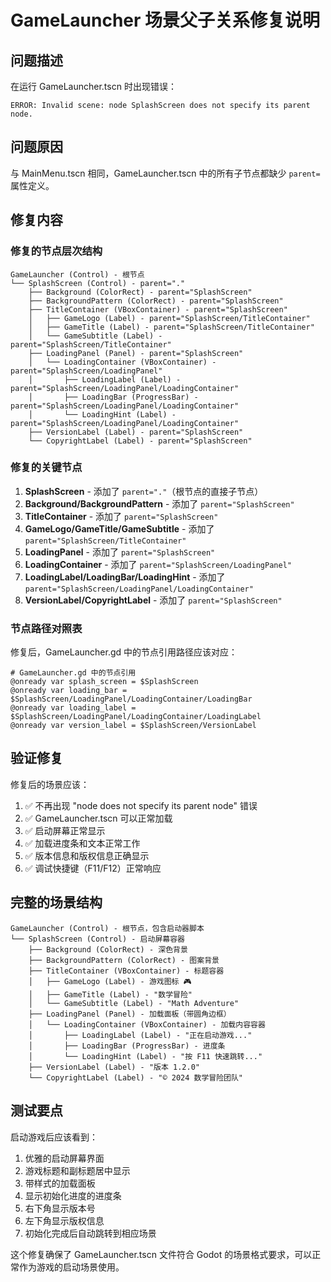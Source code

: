 # GameLauncher 场景父子关系修复说明

## 问题描述

在运行 GameLauncher.tscn 时出现错误：
```
ERROR: Invalid scene: node SplashScreen does not specify its parent node.
```

## 问题原因

与 MainMenu.tscn 相同，GameLauncher.tscn 中的所有子节点都缺少 `parent=` 属性定义。

## 修复内容

### 修复的节点层次结构

```
GameLauncher (Control) - 根节点
└── SplashScreen (Control) - parent="."
    ├── Background (ColorRect) - parent="SplashScreen"
    ├── BackgroundPattern (ColorRect) - parent="SplashScreen"
    ├── TitleContainer (VBoxContainer) - parent="SplashScreen"
    │   ├── GameLogo (Label) - parent="SplashScreen/TitleContainer"
    │   ├── GameTitle (Label) - parent="SplashScreen/TitleContainer"
    │   └── GameSubtitle (Label) - parent="SplashScreen/TitleContainer"
    ├── LoadingPanel (Panel) - parent="SplashScreen"
    │   └── LoadingContainer (VBoxContainer) - parent="SplashScreen/LoadingPanel"
    │       ├── LoadingLabel (Label) - parent="SplashScreen/LoadingPanel/LoadingContainer"
    │       ├── LoadingBar (ProgressBar) - parent="SplashScreen/LoadingPanel/LoadingContainer"
    │       └── LoadingHint (Label) - parent="SplashScreen/LoadingPanel/LoadingContainer"
    ├── VersionLabel (Label) - parent="SplashScreen"
    └── CopyrightLabel (Label) - parent="SplashScreen"
```

### 修复的关键节点

1. **SplashScreen** - 添加了 `parent="."`（根节点的直接子节点）
2. **Background/BackgroundPattern** - 添加了 `parent="SplashScreen"`
3. **TitleContainer** - 添加了 `parent="SplashScreen"`
4. **GameLogo/GameTitle/GameSubtitle** - 添加了 `parent="SplashScreen/TitleContainer"`
5. **LoadingPanel** - 添加了 `parent="SplashScreen"`
6. **LoadingContainer** - 添加了 `parent="SplashScreen/LoadingPanel"`
7. **LoadingLabel/LoadingBar/LoadingHint** - 添加了 `parent="SplashScreen/LoadingPanel/LoadingContainer"`
8. **VersionLabel/CopyrightLabel** - 添加了 `parent="SplashScreen"`

### 节点路径对照表

修复后，GameLauncher.gd 中的节点引用路径应该对应：

```gdscript
# GameLauncher.gd 中的节点引用
@onready var splash_screen = $SplashScreen
@onready var loading_bar = $SplashScreen/LoadingPanel/LoadingContainer/LoadingBar
@onready var loading_label = $SplashScreen/LoadingPanel/LoadingContainer/LoadingLabel
@onready var version_label = $SplashScreen/VersionLabel
```

## 验证修复

修复后的场景应该：

1. ✅ 不再出现 "node does not specify its parent node" 错误
2. ✅ GameLauncher.tscn 可以正常加载
3. ✅ 启动屏幕正常显示
4. ✅ 加载进度条和文本正常工作
5. ✅ 版本信息和版权信息正确显示
6. ✅ 调试快捷键（F11/F12）正常响应

## 完整的场景结构

```
GameLauncher (Control) - 根节点，包含启动器脚本
└── SplashScreen (Control) - 启动屏幕容器
    ├── Background (ColorRect) - 深色背景
    ├── BackgroundPattern (ColorRect) - 图案背景
    ├── TitleContainer (VBoxContainer) - 标题容器
    │   ├── GameLogo (Label) - 游戏图标 🎮
    │   ├── GameTitle (Label) - "数学冒险"
    │   └── GameSubtitle (Label) - "Math Adventure"
    ├── LoadingPanel (Panel) - 加载面板（带圆角边框）
    │   └── LoadingContainer (VBoxContainer) - 加载内容容器
    │       ├── LoadingLabel (Label) - "正在启动游戏..."
    │       ├── LoadingBar (ProgressBar) - 进度条
    │       └── LoadingHint (Label) - "按 F11 快速跳转..."
    ├── VersionLabel (Label) - "版本 1.2.0"
    └── CopyrightLabel (Label) - "© 2024 数学冒险团队"
```

## 测试要点

启动游戏后应该看到：

1. 优雅的启动屏幕界面
2. 游戏标题和副标题居中显示
3. 带样式的加载面板
4. 显示初始化进度的进度条
5. 右下角显示版本号
6. 左下角显示版权信息
7. 初始化完成后自动跳转到相应场景

这个修复确保了 GameLauncher.tscn 文件符合 Godot 的场景格式要求，可以正常作为游戏的启动场景使用。